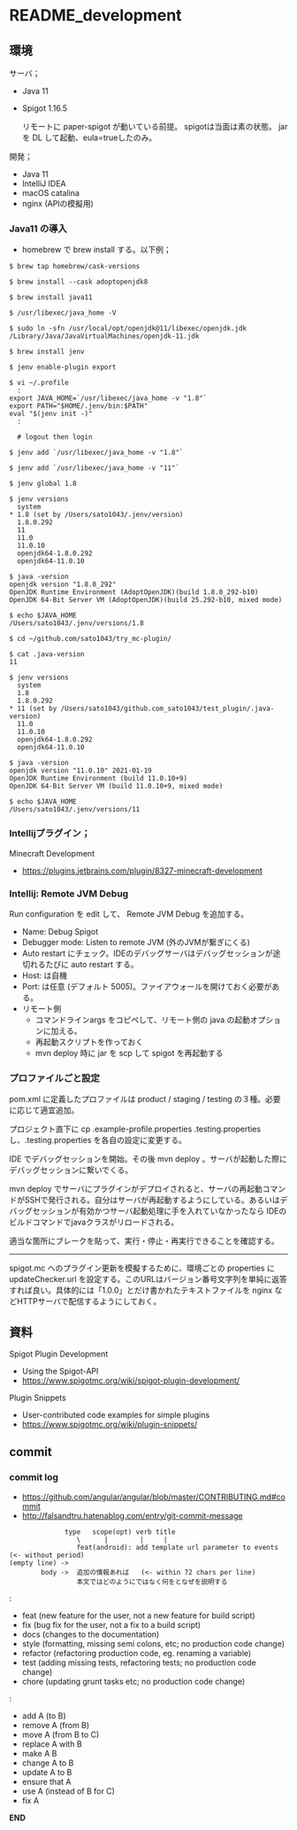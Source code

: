 README_development
===================

## 環境

サーバ；
- Java 11
- Spigot 1.16.5
  
  リモートに paper-spigot が動いている前提。
  spigotは当面は素の状態。 jar を DL して起動、eula=trueしたのみ。

開発；
- Java 11
- IntelliJ IDEA
- macOS catalina
- nginx (APIの模擬用)


### Java11 の導入

- homebrew で brew install する。以下例；

```
$ brew tap homebrew/cask-versions

$ brew install --cask adoptopenjdk8

$ brew install java11

$ /usr/libexec/java_home -V

$ sudo ln -sfn /usr/local/opt/openjdk@11/libexec/openjdk.jdk /Library/Java/JavaVirtualMachines/openjdk-11.jdk

$ brew install jenv

$ jenv enable-plugin export

$ vi ~/.profile
  :
export JAVA_HOME=`/usr/libexec/java_home -v "1.8"`
export PATH="$HOME/.jenv/bin:$PATH"
eval "$(jenv init -)"
  :

  # logout then login

$ jenv add `/usr/libexec/java_home -v "1.8"`

$ jenv add `/usr/libexec/java_home -v "11"`

$ jenv global 1.8

$ jenv versions
  system
* 1.8 (set by /Users/sato1043/.jenv/version)
  1.8.0.292
  11
  11.0
  11.0.10
  openjdk64-1.8.0.292
  openjdk64-11.0.10

$ java -version
openjdk version "1.8.0_292"
OpenJDK Runtime Environment (AdoptOpenJDK)(build 1.8.0_292-b10)
OpenJDK 64-Bit Server VM (AdoptOpenJDK)(build 25.292-b10, mixed mode)

$ echo $JAVA_HOME
/Users/sato1043/.jenv/versions/1.8

$ cd ~/github.com/sato1043/try_mc-plugin/

$ cat .java-version 
11

$ jenv versions
  system
  1.8
  1.8.0.292
* 11 (set by /Users/sato1043/github.com_sato1043/test_plugin/.java-version)
  11.0
  11.0.10
  openjdk64-1.8.0.292
  openjdk64-11.0.10

$ java -version
openjdk version "11.0.10" 2021-01-19
OpenJDK Runtime Environment (build 11.0.10+9)
OpenJDK 64-Bit Server VM (build 11.0.10+9, mixed mode)

$ echo $JAVA_HOME
/Users/sato1043/.jenv/versions/11

```


### Intellijプラグイン；

Minecraft Development
- https://plugins.jetbrains.com/plugin/8327-minecraft-development


### Intellij: Remote JVM Debug

Run configuration を edit して、 Remote JVM Debug を追加する。
- Name: Debug Spigot
- Debugger mode: Listen to remote JVM (外のJVMが繋ぎにくる)
- Auto restart にチェック。IDEのデバッグサーバはデバッグセッションが途切れるたびに auto restart する。
- Host: は自機
- Port: は任意 (デフォルト 5005)。ファイアウォールを開けておく必要がある。 
- リモート側
    - コマンドラインargs をコピペして、リモート側の java の起動オプションに加える。
    - 再起動スクリプトを作っておく
    - mvn deploy 時に jar を scp して spigot を再起動する


### プロファイルごと設定

pom.xml に定義したプロファイルは product / staging / testing の３種。必要に応じて適宜追加。

プロジェクト直下に cp .example-profile.properties .testing.properties し、.testing.properties を各自の設定に変更する。

IDE でデバッグセッションを開始。その後 mvn deploy 。サーバが起動した際にデバッグセッションに繋いでくる。

mvn deploy でサーバにプラグインがデプロイされると、サーバの再起動コマンドがSSHで発行される。自分はサーバが再起動するようにしている。あるいはデバッグセッションが有効かつサーバ起動処理に手を入れていなかったなら IDEのビルドコマンドでjavaクラスがリロードされる。

適当な箇所にブレークを貼って、実行・停止・再実行できることを確認する。

***

spigot.mc へのプラグイン更新を模擬するために、環境ごとの properties に updateChecker.url を設定する。このURLはバージョン番号文字列を単純に返答すれば良い。具体的には「1.0.0」とだけ書かれたテキストファイルを nginx などHTTPサーバで配信するようにしておく。



## 資料

Spigot Plugin Development
- Using the Spigot-API
- https://www.spigotmc.org/wiki/spigot-plugin-development/

Plugin Snippets
- User-contributed code examples for simple plugins
- https://www.spigotmc.org/wiki/plugin-snippets/


## commit

### commit log

- https://github.com/angular/angular/blob/master/CONTRIBUTING.md#commit
- http://falsandtru.hatenablog.com/entry/git-commit-message

```
              type   scope(opt) verb title 
                 \      |        |     |
                 feat(android): add template url parameter to events   (<- without period)
(empty line) ->
        body ->  追加の情報あれば   (<- within 72 chars per line)
                 本文ではどのようにではなく何をとなぜを説明する
```

<type>:
- feat (new feature for the user, not a new feature for build script)
- fix (bug fix for the user, not a fix to a build script)
- docs (changes to the documentation)
- style (formatting, missing semi colons, etc; no production code change)
- refactor (refactoring production code, eg. renaming a variable)
- test (adding missing tests, refactoring tests; no production code change)
- chore (updating grunt tasks etc; no production code change)

<verb>:
- add A (to B)
- remove A (from B)
- move A (from B to C)
- replace A with B
- make A B
- change A to B
- update A to B
- ensure that A
- use A (instead of B for C)
- fix A


__END__

